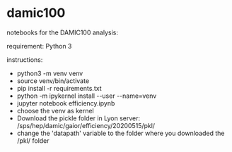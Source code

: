 # damic100
notebooks for the DAMIC100 analysis:  

requirement: Python 3 


instructions:

- python3 -m venv venv 
- source venv/bin/activate 
- pip install -r requirements.txt
- python -m ipykernel install --user --name=venv
- jupyter notebook efficiency.ipynb
- choose the venv as kernel
- Download the pickle folder in Lyon server:  
/sps/hep/damic/gaior/efficiency/20200515/pkl/  
- change the 'datapath' variable to the folder where you downloaded the /pkl/ folder


